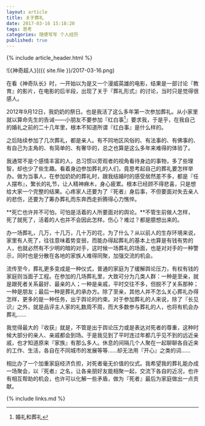 ```yaml
---
layout: article
title: 关于葬礼
date: 2017-03-16 15:18:20
tags: 思考
categories: 随便写写 个人经历
published: true
---
```


{% include article_header.html %}

![《神奇超人》]({{ site.file }}/2017-03-16.png)

在看《神奇队长》时，一开始以为是又一个漫威英雄的电影，结果是一部讨论『教育』的影片，在电影的后半段，出现了关于『葬礼形式』的讨论，当时只是觉得很感人。

2012年9月12日，我奶奶的祭日。也是我活了这么多年第一次参加葬礼。从小家里就以算命先生的告诫——小朋友不要参加『红白事[^1]』要求我，于是乎，在我自己的婚礼之前的二十几年里，根本不知道所谓『红白事』是什么样的。

之后陆续参加了几次葬礼，都是亲人。有不同地区风俗的、有法事的、有佛事的、有自己为主角的、有简单的、有奢华的，总之也算是这么多年来难得的体验了。

我通常不是个感情丰富的人，总习惯以旁观者的视角看待身边的事物，多了些理智，却也少了些生趣。看着身边参加葬礼的人们，竟思考起自己的葬礼要怎样举办。做为当事人，在参加奶奶的葬礼时，跟我结婚时的感受居然差不多，都是『任人摆布』，繁长的礼节，让人精神麻木，身心疲累。根本已经顾不得悲喜，只是想给大家一个完整的结果。心疼家人还要为了『死者』身后事，不但要面对失去亲人的悲伤，还要为了筹办葬礼而东奔西走折腾得心力憔悴。

**死亡也许并不可怕，可怕是活着的人所要面对的舆论。**不管生前做人怎样，死了就死了，活着的人也并不会因此怎样。伤心？难过？都是臆想出来的。

办一场葬礼，几万，十几万，几十万的花，为了什么？从以前人的生存环境来说，家里有人死了，往往意味着势变弱，而能办得起葬礼的基本上也算是有钱有势的人，也就必然有不少明的暗的对手，这时候一场葬礼的场面，也是对对手的一种警示，同时也是分散在各地的家族人难得同聚，加强交流的机会。

流传至今，葬礼更多变成是一种仪式，普通的家庭为了缓解舆论压力，有权有钱的家庭则当面子工程。在参加的几场葬礼里，大致可分为几类人群：一种是至亲，就是跟死者关系最好、最亲的人；一种是亲戚，平时交往不多，但脱不了关系那种；一种是朋友；最后一种是葬礼的承办方。除了至亲，其他人并不怎么关心葬礼办得怎样，更多的是一种任务，出于舆论的约束。对于参加葬礼的人来说，除了『长见识』之外，就是品评主人家的礼数周不周，而大多数参与葬礼的人，也将有机会办葬礼……

我觉得最大的『收获』就是，不管是出于舆论压力或是表达对死者的尊重，这种时候大部分的亲人、亲戚都会到场。于是我见到了平时连过年都几乎见不到的远近亲戚，也才知道原来『家族』有那么多人。休息的间隔几个人聚在一起聊聊各自近来的工作、生活，各自在不同城市的发展等等……却无法用『开心』之类的词……

相比办了一个加重家庭经济负担，对死者毫无价值的仪式。我希望我的葬礼能办成一场聚会，以『死者』之名，让各亲朋好友能相聚一起，交流下各自的近况，也许有相互帮助的机会，也许可以化解一些矛盾，做为『死者』最后为家庭做出一点贡献。

[^1]: 婚礼和葬礼

{% include links.md %}